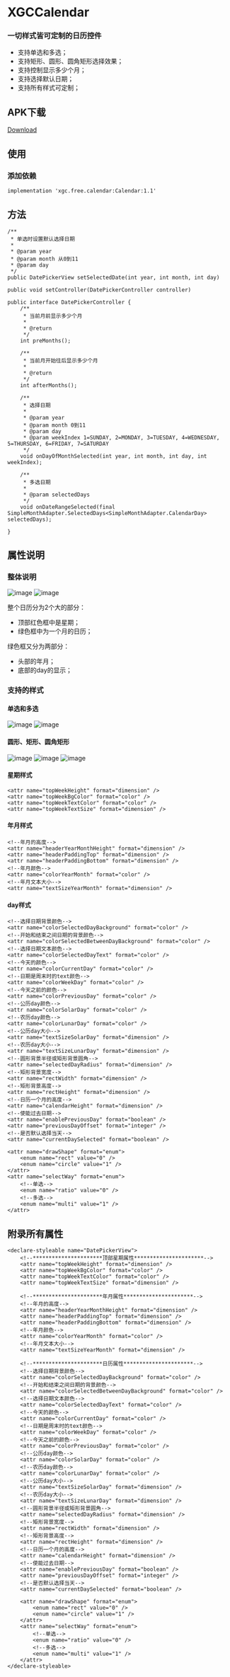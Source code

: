 # XGCCalendar
### 一切样式皆可定制的日历控件
- 支持单选和多选；
- 支持矩形、圆形、圆角矩形选择效果；
- 支持控制显示多少个月；
- 支持选择默认日期；
- 支持所有样式可定制；

## APK下载
[Download](https://github.com/linuxjava/XGCCalendar/raw/master/apk/app-debug.apk)

## 使用
### 添加依赖
```xml
implementation 'xgc.free.calendar:Calendar:1.1'
```
## 方法

```
/**
 * 单选时设置默认选择日期
 *
 * @param year
 * @param month 从0到11
 * @param day
 */
public DatePickerView setSelectedDate(int year, int month, int day)

public void setController(DatePickerController controller)
```

```
public interface DatePickerController {
    /**
     * 当前月前显示多少个月
     *
     * @return
     */
    int preMonths();

    /**
     * 当前月开始往后显示多少个月
     *
     * @return
     */
    int afterMonths();

    /**
     * 选择日期
     *
     * @param year
     * @param month 0到11
     * @param day
     * @param weekIndex 1=SUNDAY, 2=MONDAY, 3=TUESDAY, 4=WEDNESDAY, 5=THURSDAY, 6=FRIDAY, 7=SATURDAY
     */
    void onDayOfMonthSelected(int year, int month, int day, int weekIndex);

    /**
     * 多选日期
     *
     * @param selectedDays
     */
    void onDateRangeSelected(final SimpleMonthAdapter.SelectedDays<SimpleMonthAdapter.CalendarDay> selectedDays);

}
```
## 属性说明

### 整体说明
![image](https://github.com/linuxjava/XGCCalendar/raw/master/screenshot/1.png)
![image](https://github.com/linuxjava/XGCCalendar/raw/master/screenshot/6.gif)


整个日历分为2个大的部分：
- 顶部红色框中是星期；
- 绿色框中为一个月的日历；

绿色框又分为两部分：
- 头部的年月；
- 底部的day的显示；

### 支持的样式

#### 单选和多选
![image](https://github.com/linuxjava/XGCCalendar/raw/master/screenshot/2.png)
![image](https://github.com/linuxjava/XGCCalendar/raw/master/screenshot/3.png)

#### 圆形、矩形、圆角矩形
![image](https://github.com/linuxjava/XGCCalendar/raw/master/screenshot/2.png)
![image](https://github.com/linuxjava/XGCCalendar/raw/master/screenshot/4.png)
![image](https://github.com/linuxjava/XGCCalendar/raw/master/screenshot/5.png)

#### 星期样式

```
<attr name="topWeekHeight" format="dimension" />
<attr name="topWeekBgColor" format="color" />
<attr name="topWeekTextColor" format="color" />
<attr name="topWeekTextSize" format="dimension" />
```

#### 年月样式

```
<!--年月的高度-->
<attr name="headerYearMonthHeight" format="dimension" />
<attr name="headerPaddingTop" format="dimension" />
<attr name="headerPaddingBottom" format="dimension" />
<!--年月颜色-->
<attr name="colorYearMonth" format="color" />
<!--年月文本大小-->
<attr name="textSizeYearMonth" format="dimension" />
```

#### day样式

```
<!--选择日期背景颜色-->
<attr name="colorSelectedDayBackground" format="color" />
<!--开始和结束之间日期的背景颜色-->
<attr name="colorSelectedBetweenDayBackground" format="color" />
<!--选择日期文本颜色-->
<attr name="colorSelectedDayText" format="color" />
<!--今天的颜色-->
<attr name="colorCurrentDay" format="color" />
<!--日期是周末时的text颜色-->
<attr name="colorWeekDay" format="color" />
<!--今天之前的颜色-->
<attr name="colorPreviousDay" format="color" />
<!--公历day颜色-->
<attr name="colorSolarDay" format="color" />
<!--农历day颜色-->
<attr name="colorLunarDay" format="color" />
<!--公历day大小-->
<attr name="textSizeSolarDay" format="dimension" />
<!--农历day大小-->
<attr name="textSizeLunarDay" format="dimension" />
<!--圆形背景半径或矩形背景圆角-->
<attr name="selectedDayRadius" format="dimension" />
<!--矩形背景宽度-->
<attr name="rectWidth" format="dimension" />
<!--矩形背景高度-->
<attr name="rectHeight" format="dimension" />
<!--日历一个月的高度-->
<attr name="calendarHeight" format="dimension" />
<!--使能过去日期-->
<attr name="enablePreviousDay" format="boolean" />
<attr name="previousDayOffset" format="integer" />
<!--是否默认选择当天-->
<attr name="currentDaySelected" format="boolean" />

<attr name="drawShape" format="enum">
    <enum name="rect" value="0" />
    <enum name="circle" value="1" />
</attr>
<attr name="selectWay" format="enum">
    <!--单选-->
    <enum name="ratio" value="0" />
    <!--多选-->
    <enum name="multi" value="1" />
</attr>
```

## 附录所有属性

```
<declare-styleable name="DatePickerView">
    <!--**********************顶部星期属性**********************-->
    <attr name="topWeekHeight" format="dimension" />
    <attr name="topWeekBgColor" format="color" />
    <attr name="topWeekTextColor" format="color" />
    <attr name="topWeekTextSize" format="dimension" />

    <!--**********************年月属性**********************-->
    <!--年月的高度-->
    <attr name="headerYearMonthHeight" format="dimension" />
    <attr name="headerPaddingTop" format="dimension" />
    <attr name="headerPaddingBottom" format="dimension" />
    <!--年月颜色-->
    <attr name="colorYearMonth" format="color" />
    <!--年月文本大小-->
    <attr name="textSizeYearMonth" format="dimension" />

    <!--**********************日历属性**********************-->
    <!--选择日期背景颜色-->
    <attr name="colorSelectedDayBackground" format="color" />
    <!--开始和结束之间日期的背景颜色-->
    <attr name="colorSelectedBetweenDayBackground" format="color" />
    <!--选择日期文本颜色-->
    <attr name="colorSelectedDayText" format="color" />
    <!--今天的颜色-->
    <attr name="colorCurrentDay" format="color" />
    <!--日期是周末时的text颜色-->
    <attr name="colorWeekDay" format="color" />
    <!--今天之前的颜色-->
    <attr name="colorPreviousDay" format="color" />
    <!--公历day颜色-->
    <attr name="colorSolarDay" format="color" />
    <!--农历day颜色-->
    <attr name="colorLunarDay" format="color" />
    <!--公历day大小-->
    <attr name="textSizeSolarDay" format="dimension" />
    <!--农历day大小-->
    <attr name="textSizeLunarDay" format="dimension" />
    <!--圆形背景半径或矩形背景圆角-->
    <attr name="selectedDayRadius" format="dimension" />
    <!--矩形背景宽度-->
    <attr name="rectWidth" format="dimension" />
    <!--矩形背景高度-->
    <attr name="rectHeight" format="dimension" />
    <!--日历一个月的高度-->
    <attr name="calendarHeight" format="dimension" />
    <!--使能过去日期-->
    <attr name="enablePreviousDay" format="boolean" />
    <attr name="previousDayOffset" format="integer" />
    <!--是否默认选择当天-->
    <attr name="currentDaySelected" format="boolean" />

    <attr name="drawShape" format="enum">
        <enum name="rect" value="0" />
        <enum name="circle" value="1" />
    </attr>
    <attr name="selectWay" format="enum">
        <!--单选-->
        <enum name="ratio" value="0" />
        <!--多选-->
        <enum name="multi" value="1" />
    </attr>
</declare-styleable>
```




